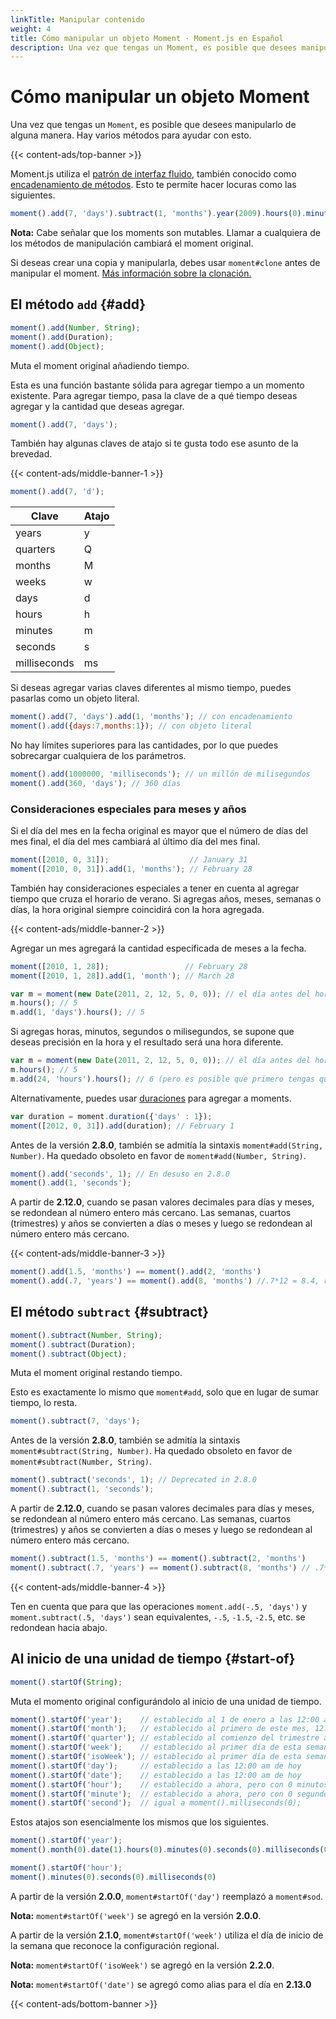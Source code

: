 ```yaml
---
linkTitle: Manipular contenido
weight: 4
title: Cómo manipular un objeto Moment · Moment.js en Español
description: Una vez que tengas un Moment, es posible que desees manipularlo de alguna manera. Hay varios métodos para ayudar con esto.
---
```


# Cómo manipular un objeto Moment

Una vez que tengas un `Moment`, es posible que desees manipularlo de alguna manera. Hay varios métodos para ayudar con esto.

{{< content-ads/top-banner >}}

Moment.js utiliza el [patrón de interfaz fluido](https://en.wikipedia.org/wiki/Fluent_interface), también conocido como [encadenamiento de métodos](https://en.wikipedia.org/wiki/Method_chaining). Esto te permite hacer locuras como las siguientes.

```javascript {filename="JavaScript"}
moment().add(7, 'days').subtract(1, 'months').year(2009).hours(0).minutes(0).seconds(0);
```

**Nota:** Cabe señalar que los moments son mutables. Llamar a cualquiera de los métodos de manipulación cambiará el moment original.

Si deseas crear una copia y manipularla, debes usar `moment#clone` antes de manipular el moment. [Más información sobre la clonación.](/momentjs/analisis#moment-clone)

## El método `add` {#add}

```javascript {filename="Firma del método"}
moment().add(Number, String);
moment().add(Duration);
moment().add(Object);
```

Muta el moment original añadiendo tiempo.

Esta es una función bastante sólida para agregar tiempo a un momento existente. Para agregar tiempo, pasa la clave de a qué tiempo deseas agregar y la cantidad que deseas agregar.

```javascript {filename="JavaScript"}
moment().add(7, 'days');
```

También hay algunas claves de atajo si te gusta todo ese asunto de la brevedad.

{{< content-ads/middle-banner-1 >}}

```javascript {filename="JavaScript"}
moment().add(7, 'd');
```

| Clave        | Atajo |
| ------------ | ----- |
| years        | y     |
| quarters     | Q     |
| months       | M     |
| weeks        | w     |
| days         | d     |
| hours        | h     |
| minutes      | m     |
| seconds      | s     |
| milliseconds | ms    |

Si deseas agregar varias claves diferentes al mismo tiempo, puedes pasarlas como un objeto literal.

```javascript {filename="JavaScript"}
moment().add(7, 'days').add(1, 'months'); // con encadenamiento
moment().add({days:7,months:1}); // con objeto literal
```

No hay límites superiores para las cantidades, por lo que puedes sobrecargar cualquiera de los parámetros.

```javascript {filename="JavaScript"}
moment().add(1000000, 'milliseconds'); // un millón de milisegundos
moment().add(360, 'days'); // 360 días
```

### Consideraciones especiales para meses y años

Si el día del mes en la fecha original es mayor que el número de días del mes final, el día del mes cambiará al último día del mes final.

```javascript {filename="JavaScript"}
moment([2010, 0, 31]);                  // January 31
moment([2010, 0, 31]).add(1, 'months'); // February 28
```

También hay consideraciones especiales a tener en cuenta al agregar tiempo que cruza el horario de verano.
Si agregas años, meses, semanas o días, la hora original siempre coincidirá con la hora agregada.

{{< content-ads/middle-banner-2 >}}

Agregar un mes agregará la cantidad especificada de meses a la fecha.

```javascript {filename="JavaScript"}
moment([2010, 1, 28]);                 // February 28
moment([2010, 1, 28]).add(1, 'month'); // March 28
```

```javascript {filename="JavaScript"}
var m = moment(new Date(2011, 2, 12, 5, 0, 0)); // el día antes del horario de verano en los EE. UU.
m.hours(); // 5
m.add(1, 'days').hours(); // 5
```

Si agregas horas, minutos, segundos o milisegundos, se supone que deseas precisión en la hora y el resultado será una hora diferente.

```javascript {filename="JavaScript"}
var m = moment(new Date(2011, 2, 12, 5, 0, 0)); // el día antes del horario de verano en los EE. UU.
m.hours(); // 5
m.add(24, 'hours').hours(); // 6 (pero es posible que primero tengas que configurar la zona horaria)
```

Alternativamente, puedes usar [duraciones](/momentjs/duraciones) para agregar a moments.

```javascript {filename="JavaScript"}
var duration = moment.duration({'days' : 1});
moment([2012, 0, 31]).add(duration); // February 1
```

Antes de la versión **2.8.0**, también se admitía la sintaxis `moment#add(String, Number)`. Ha quedado obsoleto en favor de `moment#add(Number, String)`.

```javascript {filename="JavaScript"}
moment().add('seconds', 1); // En desuso en 2.8.0
moment().add(1, 'seconds');
```

A partir de **2.12.0**, cuando se pasan valores decimales para días y meses, se redondean al número entero más cercano.
Las semanas, cuartos (trimestres) y años se convierten a días o meses y luego se redondean al número entero más cercano.

{{< content-ads/middle-banner-3 >}}

```javascript {filename="JavaScript"}
moment().add(1.5, 'months') == moment().add(2, 'months')
moment().add(.7, 'years') == moment().add(8, 'months') //.7*12 = 8.4, rounded to 8
```

## El método `subtract` {#subtract}

```javascript {filename="Firma del método"}
moment().subtract(Number, String);
moment().subtract(Duration);
moment().subtract(Object);
```

Muta el moment original restando tiempo.

Esto es exactamente lo mismo que `moment#add`, solo que en lugar de sumar tiempo, lo resta.

```javascript {filename="JavaScript"}
moment().subtract(7, 'days');
```

Antes de la versión **2.8.0**, también se admitía la sintaxis `moment#subtract(String, Number)`. Ha quedado obsoleto en favor de `moment#subtract(Number, String)`.

```javascript {filename="JavaScript"}
moment().subtract('seconds', 1); // Deprecated in 2.8.0
moment().subtract(1, 'seconds');
```

A partir de **2.12.0**, cuando se pasan valores decimales para días y meses, se redondean al número entero más cercano.
Las semanas, cuartos (trimestres) y años se convierten a días o meses y luego se redondean al número entero más cercano.

```javascript {filename="JavaScript"}
moment().subtract(1.5, 'months') == moment().subtract(2, 'months')
moment().subtract(.7, 'years') == moment().subtract(8, 'months') // .7*12 = 8.4, redondeado a 8
```

{{< content-ads/middle-banner-4 >}}

Ten en cuenta que para que las operaciones `moment.add(-.5, 'days')` y `moment.subtract(.5, 'days')` sean equivalentes, `-.5`, `-1.5`, `-2.5`, etc. se redondean hacia abajo.

## Al inicio de una unidad de tiempo {#start-of}

```javascript {filename="Firma del método"}
moment().startOf(String);
```

Muta el momento original configurándolo al inicio de una unidad de tiempo.

```javascript {filename="JavaScript"}
moment().startOf('year');    // establecido al 1 de enero a las 12:00 am de este año
moment().startOf('month');   // establecido al primero de este mes, 12:00 am
moment().startOf('quarter'); // establecido al comienzo del trimestre actual, primer día del mes, 00:00 am
moment().startOf('week');    // establecido al primer día de esta semana, 12:00 am
moment().startOf('isoWeek'); // establecido al primer día de esta semana según ISO 8601, 12:00 am
moment().startOf('day');     // establecido a las 12:00 am de hoy
moment().startOf('date');    // establecido a las 12:00 am de hoy
moment().startOf('hour');    // establecido a ahora, pero con 0 minutos, 0 segundos y 0 ms
moment().startOf('minute');  // establecido a ahora, pero con 0 segundos y 0 milisegundos
moment().startOf('second');  // igual a moment().milliseconds(0);
```

Estos atajos son esencialmente los mismos que los siguientes.

```javascript {filename="JavaScript"}
moment().startOf('year');
moment().month(0).date(1).hours(0).minutes(0).seconds(0).milliseconds(0);
```

```javascript {filename="JavaScript"}
moment().startOf('hour');
moment().minutes(0).seconds(0).milliseconds(0)
```

A partir de la versión **2.0.0**, `moment#startOf('day')` reemplazó a `moment#sod`.

**Nota:** `moment#startOf('week')` se agregó en la versión **2.0.0**.

A partir de la versión **2.1.0**, `moment#startOf('week')` utiliza el día de inicio de la semana que reconoce la configuración regional.

**Nota:** `moment#startOf('isoWeek')` se agregó en la versión **2.2.0**.

**Nota:** `moment#startOf('date')` se agregó como alias para el día en **2.13.0**

{{< content-ads/bottom-banner >}}
